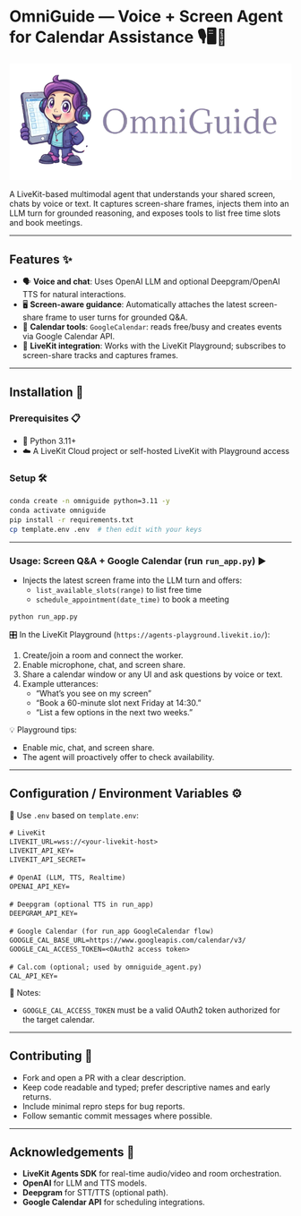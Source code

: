 # OmniGuide — Voice + Screen Agent for Calendar Assistance 🎙️🖥️📅

![Logo](./assets/logo.png)

A LiveKit-based multimodal agent that understands your shared screen, chats by voice or text. It captures screen-share frames, injects them into an LLM turn for grounded reasoning, and exposes tools to list free time slots and book meetings.

---

## Features ✨
- 🗣️ **Voice and chat**: Uses OpenAI LLM and optional Deepgram/OpenAI TTS for natural interactions.
- 🖥️ **Screen-aware guidance**: Automatically attaches the latest screen-share frame to user turns for grounded Q&A.
- 📆 **Calendar tools**: `GoogleCalendar`: reads free/busy and creates events via Google Calendar API.
- 📡 **LiveKit integration**: Works with the LiveKit Playground; subscribes to screen-share tracks and captures frames.

---

## Installation 🧰

### Prerequisites 📋
- 🐍 Python 3.11+
- ☁️ A LiveKit Cloud project or self-hosted LiveKit with Playground access

### Setup 🛠️
```bash
conda create -n omniguide python=3.11 -y
conda activate omniguide
pip install -r requirements.txt
cp template.env .env  # then edit with your keys
```

---

### Usage: Screen Q&A + Google Calendar (run `run_app.py`) ▶️
- Injects the latest screen frame into the LLM turn and offers:
  - `list_available_slots(range)` to list free time
  - `schedule_appointment(date_time)` to book a meeting
```bash
python run_app.py
```

🎛️ In the LiveKit Playground (`https://agents-playground.livekit.io/`):
1. Create/join a room and connect the worker.
2. Enable microphone, chat, and screen share.
3. Share a calendar window or any UI and ask questions by voice or text.
4. Example utterances:
   - “What’s you see on my screen”
   - “Book a 60-minute slot next Friday at 14:30.”
   - “List a few options in the next two weeks.”

💡 Playground tips:
- Enable mic, chat, and screen share.
- The agent will proactively offer to check availability.

---

## Configuration / Environment Variables ⚙️

🔧 Use `.env` based on `template.env`:

```
# LiveKit
LIVEKIT_URL=wss://<your-livekit-host>
LIVEKIT_API_KEY=
LIVEKIT_API_SECRET=

# OpenAI (LLM, TTS, Realtime)
OPENAI_API_KEY=

# Deepgram (optional TTS in run_app)
DEEPGRAM_API_KEY=

# Google Calendar (for run_app GoogleCalendar flow)
GOOGLE_CAL_BASE_URL=https://www.googleapis.com/calendar/v3/
GOOGLE_CAL_ACCESS_TOKEN=<OAuth2 access token>

# Cal.com (optional; used by omniguide_agent.py)
CAL_API_KEY=
```

📝 Notes:
- `GOOGLE_CAL_ACCESS_TOKEN` must be a valid OAuth2 token authorized for the target calendar.

---

## Contributing 🤝
- Fork and open a PR with a clear description.
- Keep code readable and typed; prefer descriptive names and early returns.
- Include minimal repro steps for bug reports.
- Follow semantic commit messages where possible.

---

## Acknowledgements 🙏
- **LiveKit Agents SDK** for real-time audio/video and room orchestration.
- **OpenAI** for LLM and TTS models.
- **Deepgram** for STT/TTS (optional path).
- **Google Calendar API** for scheduling integrations.

